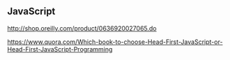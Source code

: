 ## JavaScript
http://shop.oreilly.com/product/0636920027065.do

https://www.quora.com/Which-book-to-choose-Head-First-JavaScript-or-Head-First-JavaScript-Programming
